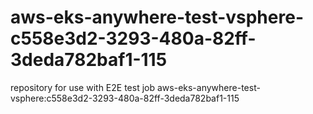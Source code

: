 # aws-eks-anywhere-test-vsphere-c558e3d2-3293-480a-82ff-3deda782baf1-115
repository for use with E2E test job aws-eks-anywhere-test-vsphere:c558e3d2-3293-480a-82ff-3deda782baf1-115
